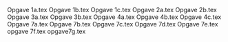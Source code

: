 Opgave 1a.tex
Opgave 1b.tex
Opgave 1c.tex
Opgave 2a.tex
Opgave 2b.tex
Opgave 3a.tex
Opgave 3b.tex
Opgave 4a.tex
Opgave 4b.tex
Opgave 4c.tex
Opgave 7a.tex
Opgave 7b.tex
Opgave 7c.tex
Opgave 7d.tex
Opgave 7e.tex
opgave 7f.tex
opgave7g.tex
